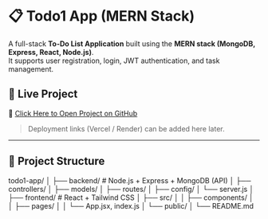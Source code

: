 # 📋 Todo1 App (MERN Stack)

A full-stack **To-Do List Application** built using the **MERN stack (MongoDB, Express, React, Node.js)**.  
It supports user registration, login, JWT authentication, and task management.

## 🚀 Live Project

🔗 [Click Here to Open Project on GitHub](https://github.com/vishwadeep123456/todo1-app)

> Deployment links (Vercel / Render) can be added here later.

---

## 📂 Project Structure

todo1-app/
│
├── backend/ # Node.js + Express + MongoDB (API)
│ ├── controllers/
│ ├── models/
│ ├── routes/
│ ├── config/
│ └── server.js
│
├── frontend/ # React + Tailwind CSS
│ ├── src/
│ │ ├── components/
│ │ ├── pages/
│ │ └── App.jsx, index.js
│ └── public/
│
└── README.md



